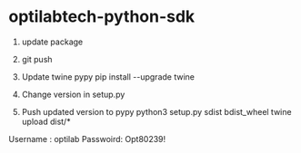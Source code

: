 # optilabtech-python-sdk

1. update package
2. git push
3. Update twine pypy
pip install --upgrade twine

4. Change version in setup.py

5. Push updated version to pypy
python3 setup.py sdist bdist_wheel
twine upload dist/*


Username : optilab
Passwoird: Opt80239!
